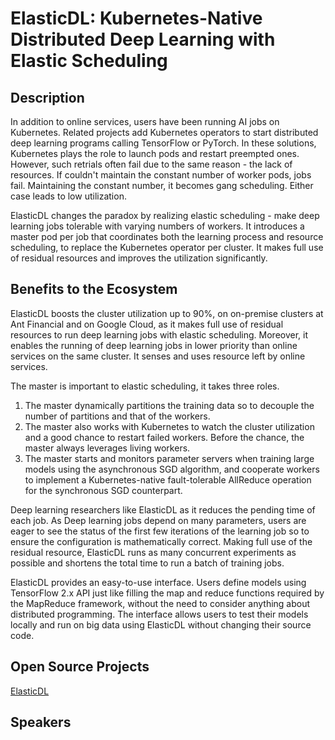 # ElasticDL: Kubernetes-Native Distributed Deep Learning with Elastic Scheduling

## Description

In addition to online services, users have been running AI jobs on Kubernetes.
Related projects add Kubernetes operators to start distributed deep learning
programs calling TensorFlow or PyTorch. In these solutions, Kubernetes plays the
role to launch pods and restart preempted ones. However, such retrials often fail
due to the same reason - the lack of resources. If couldn't maintain the constant
number of worker pods, jobs fail. Maintaining the constant number, it becomes gang
scheduling. Either case leads to low utilization.

ElasticDL changes the paradox by realizing elastic scheduling - make deep learning
jobs tolerable with varying numbers of workers. It introduces a master pod per job
that coordinates both the learning process and resource scheduling, to replace the
Kubernetes operator per cluster. It makes full use of residual resources and
improves the utilization significantly.

## Benefits to the Ecosystem

ElasticDL boosts the cluster utilization up to 90%, on on-premise clusters at Ant
Financial and on Google Cloud, as it makes full use of residual resources to run
deep learning jobs with elastic scheduling. Moreover, it enables the running of
deep learning jobs in lower priority than online services on the same cluster.
It senses and uses resource left by online services.

The master is important to elastic scheduling, it takes three roles.

1. The master dynamically partitions the training data so to decouple the number
of partitions and that of the workers.
2. The master also works with Kubernetes to watch the cluster utilization and a
good chance to restart failed workers. Before the chance, the master always
leverages living workers.
3. The master starts and monitors parameter servers when training large models
using the asynchronous SGD algorithm, and cooperate workers to implement a
Kubernetes-native fault-tolerable AllReduce operation for the synchronous SGD
counterpart.

Deep learning researchers like ElasticDL as it reduces the pending time of each
job. As Deep learning jobs depend on many parameters, users are eager to see the
status of the first few iterations of the learning job so to ensure the
configuration is mathematically correct. Making full use of the residual
resource, ElasticDL runs as many concurrent experiments as possible and shortens
the total time to run a batch of training jobs.

ElasticDL provides an easy-to-use interface. Users define models using
TensorFlow 2.x API just like filling the map and reduce functions required by
the MapReduce framework, without the need to consider anything about
distributed programming. The interface allows users to test their models
locally and run on big data using ElasticDL without changing their source code.

## Open Source Projects

[ElasticDL](https://github.com/sql-machine-learning/elasticdl)

## Speakers
